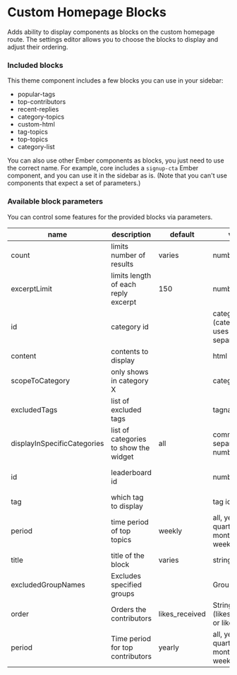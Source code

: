 # Custom Homepage Blocks

Adds ability to display components as blocks on the custom homepage route. The settings editor allows you to choose the blocks to display and adjust their ordering.

### Included blocks

This theme component includes a few blocks you can use in your sidebar:

- popular-tags
- top-contributors
- recent-replies
- category-topics
- custom-html
- tag-topics
- top-topics
- category-list

You can also use other Ember components as blocks, you just need to use the correct name. For example, core includes a `signup-cta` Ember component, and you can use it in the sidebar as is. (Note that you can't use components that expect a set of parameters.)

### Available block parameters

You can control some features for the provided blocks via parameters.

| name                        | description                           | default        | value                                            | available for                    |
| --------------------------- | ------------------------------------- | -------------- | ------------------------------------------------ | -------------------------------- |
| count                       | limits number of results              | varies         | number                                           | all except custom-html           |
| excerptLimit                | limits length of each reply excerpt   | 150            | number                                           | recent-replies                   |
| id                          | category id                           |                | category id (category-list uses comma-separated) | category-topics, category-list   |
| content                     | contents to display                   |                | html                                             | custom-html                      |
| scopeToCategory             | only shows in category X              |                | category id                                      | popular-tags                     |
| excludedTags                | list of excluded tags                 |                | tagnames                                         | popular-tags                     |
| displayInSpecificCategories | list of categories to show the widget | all            | comma-separated numbers                          | popular-tags                     |
| id                          | leaderboard id                        |                | number                                           | minimal-gamification-leaderboard |
| tag                         | which tag to display                  |                | tag id                                           | tag-topics                       |
| period                      | time period of top topics             | weekly         | all, yearly, quarterly, monthly, weekly, daily   | top-topics                       |
| title                       | title of the block                    | varies         | string                                           | tag-topics, category-list        |
| excludedGroupNames          | Excludes specified groups             |                | Group names                                      | top-contributors                 |
| order                       | Orders the contributors               | likes_received | String (likes_received or likes_given)           | top-contributors                 |
| period                      | Time period for top contributors      | yearly         | all, yearly, quarterly, monthly, weekly, daily   | top-contributors                 |
